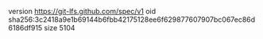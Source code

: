 version https://git-lfs.github.com/spec/v1
oid sha256:3c2418a9e1b69144b6fbb42175128ee6f629877607907bc067ec86d6186df915
size 5104
